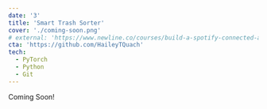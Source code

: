 ```yaml
---
date: '3'
title: 'Smart Trash Sorter'
cover: './coming-soon.png'
# external: 'https://www.newline.co/courses/build-a-spotify-connected-app'
cta: 'https://github.com/HaileyTQuach'
tech:
  - PyTorch
  - Python
  - Git
---
```


Coming Soon!
